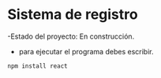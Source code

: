 <h1>Sistema de registro</h1>

-Estado del proyecto: En construcción.


- para ejecutar el programa debes escribir.
  

```npm install react```
